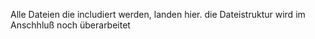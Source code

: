 Alle Dateien die includiert werden, landen hier.
die Dateistruktur wird im Anschhluß noch überarbeitet

